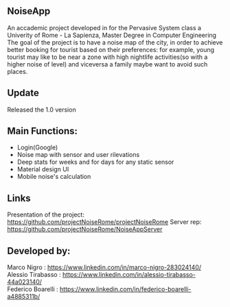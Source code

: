 ## NoiseApp
An accademic project developed in for the Pervasive System class a Univerity of Rome - La Sapienza, Master Degree in Computer Engineering<br />
The goal of the project is to have a noise map of the city, in order to achieve better booking for tourist based on their preferences: for example, young tourist may like to be near a zone with high nightlife activities(so with a higher noise of level) and viceversa a family maybe want to avoid such places. <br />

## Update
Released the 1.0 version

## Main Functions:

- Login(Google)
- Noise map with sensor and user rilevations
- Deep stats for weeks and for days for any static sensor
- Material design UI
- Mobile noise's calculation

## Links
Presentation of the project: https://github.com/projectNoiseRome/projectNoiseRome
Server rep: https://github.com/projectNoiseRome/NoiseAppServer

## Developed by:<br />
Marco Nigro       : https://www.linkedin.com/in/marco-nigro-283024140/<br />
Alessio Tirabasso : https://www.linkedin.com/in/alessio-tirabasso-44a023140/<br />
Federico Boarelli : https://www.linkedin.com/in/federico-boarelli-a4885311b/<br />
